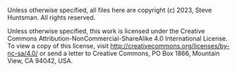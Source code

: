 Unless otherwise specified, all files here are copyright (c) 2023, Steve Huntsman. All rights reserved.

Unless otherwise specified, this work is licensed under the Creative Commons
Attribution-NonCommercial-ShareAlike 4.0 International License. To view a
copy of this license, visit
http://creativecommons.org/licenses/by-nc-sa/4.0/ or send a letter to
Creative Commons, PO Box 1866, Mountain View, CA 94042, USA.

